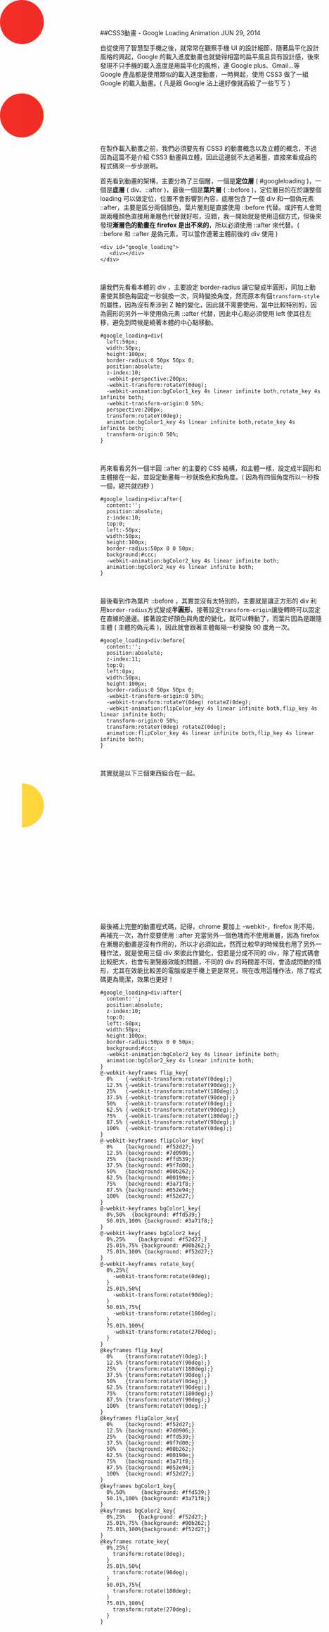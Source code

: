<!-- @@master  = ../../_layout.html-->

<!-- @@block  =  jsBottom-->

<include src="../../_articles-js.html"></include>

<!-- @@close-->

<!-- @@block  =  css-->

<include src="../../_articles-css.html"></include>

<style>
#google_loading {
width:100px;
height:100px;
}
#google_loading1 {
width:100px;
height:100px;
}
#google_loading2 {
width:100px;
height:100px;
}
#google_loading3 {
width:100px;
height:100px;
}
#google_loading1>div {
left:50px;
width:50px;
height:100px;
border-radius:0 50px 50px 0;
position:absolute;
z-index:10;
-webkit-perspective:200px;
-webkit-transform:rotateY(0deg);
-webkit-animation:bgColor1_key 4s linear infinite both, rotate_key 4s infinite both;
-webkit-transform-origin:0 50%;
perspective:200px;
transform:rotateY(0deg);
animation:bgColor1_key 4s linear infinite both, rotate_key 4s infinite both;
transform-origin:0 50%;
}
#google_loading1>div {
left:50px;
width:50px;
height:100px;
border-radius:0 50px 50px 0;
position:absolute;
z-index:10;
-webkit-perspective:200px;
-webkit-transform:rotateY(0deg);
-webkit-animation:bgColor1_key 4s linear infinite both, rotate_key 4s infinite both;
-webkit-transform-origin:0 50%;
perspective:200px;
transform:rotateY(0deg);
animation:bgColor1_key 4s linear infinite both, rotate_key 4s infinite both;
transform-origin:0 50%;
}
#google_loading2>div:before {
content:'';
position:absolute;
z-index:11;
top:0;
left:50px;
width:50px;
height:100px;
border-radius:0 50px 50px 0;
-webkit-transform-origin:0 50%;
-webkit-transform:rotateY(0deg) rotateZ(0deg);
-webkit-animation:flipColor_key 4s linear infinite both, flip_key 4s linear infinite both;
transform-origin:0 50%;
transform:rotateY(0deg) rotateZ(0deg);
animation:flipColor_key 4s linear infinite both, flip_key 4s linear infinite both;
}
#google_loading3>div:after {
content:'';
position:absolute;
z-index:10;
top:0;
left:0px;
width:50px;
height:100px;
border-radius:50px 0 0 50px;
background:#ccc;
-webkit-animation:bgColor2_key 4s linear infinite both;
animation:bgColor2_key 4s linear infinite both;
}
#google_loading>div {
left:50px;
width:50px;
height:100px;
border-radius:0 50px 50px 0;
position:absolute;
z-index:10;
-webkit-perspective:200px;
-webkit-transform:rotateY(0deg);
-webkit-animation:bgColor1_key 4s linear infinite both, rotate_key 4s infinite both;
-webkit-transform-origin:0 50%;
perspective:200px;
transform:rotateY(0deg);
animation:bgColor1_key 4s linear infinite both, rotate_key 4s infinite both;
transform-origin:0 50%;
}
#google_loading>div:before {
content:'';
position:absolute;
z-index:11;
top:0;
left:0px;
width:50px;
height:100px;
border-radius:0 50px 50px 0;
-webkit-transform-origin:0 50%;
-webkit-transform:rotateY(0deg) rotateZ(0deg);
-webkit-animation:flipColor_key 4s linear infinite both, flip_key 4s linear infinite both;
transform-origin:0 50%;
transform:rotateY(0deg) rotateZ(0deg);
animation:flipColor_key 4s linear infinite both, flip_key 4s linear infinite both;
}
#google_loading>div:after {
content:'';
position:absolute;
z-index:10;
top:0;
left:-50px;
width:50px;
height:100px;
border-radius:50px 0 0 50px;
background:#ccc;
-webkit-animation:bgColor2_key 4s linear infinite both;
animation:bgColor2_key 4s linear infinite both;
}
@-webkit-keyframes flip_key {
0% {
-webkit-transform:rotateY(0deg);
}
12.5% {
-webkit-transform:rotateY(90deg);
}
25% {
-webkit-transform:rotateY(180deg);
}
37.5% {
-webkit-transform:rotateY(90deg);
}
50% {
-webkit-transform:rotateY(0deg);
}
62.5% {
-webkit-transform:rotateY(90deg);
}
75% {
-webkit-transform:rotateY(180deg);
}
87.5% {
-webkit-transform:rotateY(90deg);
}
100% {
-webkit-transform:rotateY(0deg);
}
}
@-webkit-keyframes flipColor_key {
0% {
background: #f52d27;
}
12.5% {
background: #7d0906;
}
25% {
background: #ffd539;
}
37.5% {
background: #9f7d00;
}
50% {
background: #00b262;
}
62.5% {
background: #00190e;
}
75% {
background: #3a71f8;
}
87.5% {
background: #052e94;
}
100% {
background: #f52d27;
}
}
@-webkit-keyframes bgColor1_key {
0%, 50% {
background: #ffd539;
}
50.01%, 100% {
background: #3a71f8;
}
}
@-webkit-keyframes bgColor2_key {
0%, 25% {
background: #f52d27;
}
25.01%, 75% {
background: #00b262;
}
75.01%, 100% {
background: #f52d27;
}
}
@-webkit-keyframes rotate_key {
0%, 25% {
-webkit-transform:rotate(0deg);
}
25.01%, 50% {
-webkit-transform:rotate(90deg);
}
50.01%, 75% {
-webkit-transform:rotate(180deg);
}
75.01%, 100% {
-webkit-transform:rotate(270deg);
}
}
@keyframes flip_key {
0% {
transform:rotateY(0deg);
}
12.5% {
transform:rotateY(90deg);
}
25% {
transform:rotateY(180deg);
}
37.5% {
transform:rotateY(90deg);
}
50% {
transform:rotateY(0deg);
}
62.5% {
transform:rotateY(90deg);
}
75% {
transform:rotateY(180deg);
}
87.5% {
transform:rotateY(90deg);
}
100% {
transform:rotateY(0deg);
}
}
@keyframes flipColor_key {
0% {
background: #f52d27;
}
12.5% {
background: #7d0906;
}
25% {
background: #ffd539;
}
37.5% {
background: #9f7d00;
}
50% {
background: #00b262;
}
62.5% {
background: #00190e;
}
75% {
background: #3a71f8;
}
87.5% {
background: #052e94;
}
100% {
background: #f52d27;
}
}
@keyframes bgColor1_key {
0%, 50% {
background: #ffd539;
}
50.1%, 100% {
background: #3a71f8;
}
}
@keyframes bgColor2_key {
0%, 25% {
background: #f52d27;
}
25.01%, 75% {
background: #00b262;
}
75.01%, 100% {
background: #f52d27;
}
}
@keyframes rotate_key {
0%, 25% {
transform:rotate(0deg);
}
25.01%, 50% {
transform:rotate(90deg);
}
50.01%, 75% {
transform:rotate(180deg);
}
75.01%, 100% {
transform:rotate(270deg);
}
}
</style>

<!-- @@close-->

<!-- @@block  =  articles-social-->

<include src="../../_articles-social.html"></include>

<!-- @@close-->

<!-- @@block  =  articles-footer-->

<include src="../../_articles.html"></include>

<!-- @@close-->

<!-- @@block  =  meta-->

<meta name="keywords" content="CSS,CSS3,教學,animation,google,loading,網頁前端,oxxo,前端技術,css animation,css transition">

<meta property="article:published_time" content="2014-06-29T23:55:00+01:00">

<meta name="description" content="隨著扁平化設計風格的興起，Google 的載入進度動畫也就變得相當的扁平風且具有設計感，後來發現不只手機的載入進度是用扁平化的風格，連 Google plus、Gmail...等 Google 產品都是使用類似的載入進度動畫，一時興起，使用 CSS3 做了一組 Google 的載入動畫。">

<meta itemprop="name" content="CSS3動畫 - Google Loading Animation - OXXO.STUDIO">

<meta itemprop="image" content="http://www.oxxostudio.tw/img/articles/201406/20140629_1_01.gif">

<meta itemprop="description" content="隨著扁平化設計風格的興起，Google 的載入進度動畫也就變得相當的扁平風且具有設計感，後來發現不只手機的載入進度是用扁平化的風格，連 Google plus、Gmail...等 Google 產品都是使用類似的載入進度動畫，一時興起，使用 CSS3 做了一組 Google 的載入動畫。">

<meta property="og:title" content="CSS3動畫 - Google Loading Animation - OXXO.STUDIO">

<meta property="og:url" content="http://www.oxxostudio.tw/articles/201406/css-google-loading.html">

<meta property="og:image" content="http://www.oxxostudio.tw/img/articles/201406/20140629_1_01.gif">

<meta property="og:description" content="隨著扁平化設計風格的興起，Google 的載入進度動畫也就變得相當的扁平風且具有設計感，後來發現不只手機的載入進度是用扁平化的風格，連 Google plus、Gmail...等 Google 產品都是使用類似的載入進度動畫，一時興起，使用 CSS3 做了一組 Google 的載入動畫。">

<title>CSS3動畫 - Google Loading Animation - OXXO.STUDIO</title> 

<!-- @@close-->

<!-- @@block  =  articles-content-->

##CSS3動畫 - Google Loading Animation <span class="article-date" tag="css"><i></i>JUN 29, 2014</span>

自從使用了智慧型手機之後，就常常在觀察手機 UI 的設計細節，隨著扁平化設計風格的興起，Google 的載入進度動畫也就變得相當的扁平風且具有設計感，後來發現不只手機的載入進度是用扁平化的風格，連 Google plus、Gmail...等 Google 產品都是使用類似的載入進度動畫，一時興起，使用 CSS3 做了一組 Google 的載入動畫。( 凡是跟 Google 沾上邊好像就高級了一些ㄎㄎ )

<div id="google_loading">
<div></div>
</div>

在製作載入動畫之前，我們必須要先有 CSS3 的動畫概念以及立體的概念，不過因為這篇不是介紹 CSS3 動畫與立體，因此這邊就不太過著墨，直接來看成品的程式碼來一步步說明。

首先看到動畫的架構，主要分為了三個層，一個是**定位層** ( #googleloading )，一個是**底層** ( div、::after )，最後一個是**葉片層** ( ::before )，定位層目的在於讓整個 loading 可以做定位，位置不會影響到內容，底層包含了一個 div 和一個偽元素 ::after，主要是區分兩個顏色，葉片層則是直接使用 ::before 代替。或許有人會問說兩種顏色直接用漸層色代替就好啦，沒錯，我一開始就是使用這個方式，但後來發現**漸層色的動畫在 firefox 是出不來的**，所以必須使用 ::after 來代替。( ::before 和 ::after 是偽元素，可以當作連著主體前後的 div 使用 )

	<div id="google_loading">
	   <div></div>
	</div>

<br/>

讓我們先看看本體的 div ，主要設定 border-radius 讓它變成半圓形，同加上動畫使其顏色每固定一秒就換一次，同時變換角度，然而原本有個`transform-style`的屬性，因為沒有牽涉到 Z 軸的變化，因此就不需要使用，當中比較特別的，因為圓形的另外一半使用偽元素 ::after 代替，因此中心點必須使用 left 使其往左移，避免到時候是繞著本體的中心點移動。

	#google_loading>div{
	  left:50px;
	  width:50px;
	  height:100px;
	  border-radius:0 50px 50px 0;
	  position:absolute;
	  z-index:10;
	  -webkit-perspective:200px;
	  -webkit-transform:rotateY(0deg);
	  -webkit-animation:bgColor1_key 4s linear infinite both,rotate_key 4s infinite both;
	  -webkit-transform-origin:0 50%;
	  perspective:200px;
	  transform:rotateY(0deg);
	  animation:bgColor1_key 4s linear infinite both,rotate_key 4s infinite both;
	  transform-origin:0 50%;
	}

</br>

再來看看另外一個半圓 ::after 的主要的 CSS 結構，和主體一樣，設定成半圓形和主體接在一起，並設定動畫每一秒就換色和換角度。( 因為有四個角度所以一秒換一個，總共就四秒 )

	#google_loading>div:after{
	  content:'';
	  position:absolute;
	  z-index:10;
	  top:0;
	  left:-50px;
	  width:50px;
	  height:100px;
	  border-radius:50px 0 0 50px;
	  background:#ccc;
	  -webkit-animation:bgColor2_key 4s linear infinite both;
	  animation:bgColor2_key 4s linear infinite both;
	}

<br/>

最後看到作為葉片 ::before ，其實並沒有太特別的，主要就是讓正方形的 div 利用`border-radius`方式變成**半圓形**，接著設定`transform-origin`讓旋轉時可以固定在直線的邊邊。接著設定好顏色與角度的變化，就可以轉動了，而葉片因為是跟隨主體 ( 主體的偽元素 )，因此就會跟著主體每隔一秒變換 90 度角一次。

	#google_loading>div:before{
	  content:'';
	  position:absolute;
	  z-index:11;
	  top:0;
	  left:0px;
	  width:50px;
	  height:100px;
	  border-radius:0 50px 50px 0;
	  -webkit-transform-origin:0 50%;
	  -webkit-transform:rotateY(0deg) rotateZ(0deg);
	  -webkit-animation:flipColor_key 4s linear infinite both,flip_key 4s linear infinite both;
	  transform-origin:0 50%;
	  transform:rotateY(0deg) rotateZ(0deg);
	  animation:flipColor_key 4s linear infinite both,flip_key 4s linear infinite both;
	}

</br>

其實就是以下三個東西組合在一起。

<div id="google_loading1">
<div></div>
</div>
<div id="google_loading3">
<div></div>
</div>
<div id="google_loading2">
<div></div>
</div>

最後補上完整的動畫程式碼，記得，chrome 要加上 -webkit-，firefox 則不用，再補充一次，為什麼要使用 ::after 充當另外一個色塊而不使用漸層，因為 firefox 在漸層的動畫是沒有作用的，所以才必須如此，然而比較早的時候我也用了另外一種作法，就是使用三個 div 來彼此作變化，但若是分成不同的 div，除了程式碼會比較肥大，也會有瀏覽器效能的問題，不同的 div 的時間差不同，會造成閃動的情形，尤其在效能比較差的電腦或是手機上更是常見，現在改用這種作法，除了程式碼更為簡潔，效果也更好！

	#google_loading>div:after{
	  content:'';
	  position:absolute;
	  z-index:10;
	  top:0;
	  left:-50px;
	  width:50px;
	  height:100px;
	  border-radius:50px 0 0 50px;
	  background:#ccc;
	  -webkit-animation:bgColor2_key 4s linear infinite both;
	  animation:bgColor2_key 4s linear infinite both;
	}
	@-webkit-keyframes flip_key{
	  0%    {-webkit-transform:rotateY(0deg);}
	  12.5% {-webkit-transform:rotateY(90deg);}
	  25%   {-webkit-transform:rotateY(180deg);}
	  37.5% {-webkit-transform:rotateY(90deg);}
	  50%   {-webkit-transform:rotateY(0deg);}
	  62.5% {-webkit-transform:rotateY(90deg);}
	  75%   {-webkit-transform:rotateY(180deg);}
	  87.5% {-webkit-transform:rotateY(90deg);}
	  100%  {-webkit-transform:rotateY(0deg);}
	}
	@-webkit-keyframes flipColor_key{
	  0%    {background: #f52d27;}
	  12.5% {background: #7d0906;}
	  25%   {background: #ffd539;}
	  37.5% {background: #9f7d00;}
	  50%   {background: #00b262;}
	  62.5% {background: #00190e;}
	  75%   {background: #3a71f8;}
	  87.5% {background: #052e94;}
	  100%  {background: #f52d27;}
	}
	@-webkit-keyframes bgColor1_key{
	  0%,50%  {background: #ffd539;}
	  50.01%,100% {background: #3a71f8;}
	}
	@-webkit-keyframes bgColor2_key{
	  0%,25%    {background: #f52d27;}
	  25.01%,75% {background: #00b262;}
	  75.01%,100% {background: #f52d27;}
	}
	@-webkit-keyframes rotate_key{
	  0%,25%{
	    -webkit-transform:rotate(0deg);
	  }
	  25.01%,50%{
	    -webkit-transform:rotate(90deg);
	  }
	  50.01%,75%{
	    -webkit-transform:rotate(180deg);
	  }
	  75.01%,100%{
	    -webkit-transform:rotate(270deg);
	  }
	}
	@keyframes flip_key{
	  0%    {transform:rotateY(0deg);}
	  12.5% {transform:rotateY(90deg);}
	  25%   {transform:rotateY(180deg);}
	  37.5% {transform:rotateY(90deg);}
	  50%   {transform:rotateY(0deg);}
	  62.5% {transform:rotateY(90deg);}
	  75%   {transform:rotateY(180deg);}
	  87.5% {transform:rotateY(90deg);}
	  100%  {transform:rotateY(0deg);}
	}
	@keyframes flipColor_key{
	  0%    {background: #f52d27;}
	  12.5% {background: #7d0906;}
	  25%   {background: #ffd539;}
	  37.5% {background: #9f7d00;}
	  50%   {background: #00b262;}
	  62.5% {background: #00190e;}
	  75%   {background: #3a71f8;}
	  87.5% {background: #052e94;}
	  100%  {background: #f52d27;}
	}
	@keyframes bgColor1_key{
	  0%,50%     {background: #ffd539;}
	  50.1%,100% {background: #3a71f8;}
	}
	@keyframes bgColor2_key{
	  0%,25%    {background: #f52d27;}
	  25.01%,75% {background: #00b262;}
	  75.01%,100%{background: #f52d27;}
	}
	@keyframes rotate_key{
	  0%,25%{
	    transform:rotate(0deg);
	  }
	  25.01%,50%{
	    transform:rotate(90deg);
	  }
	  50.01%,75%{
	    transform:rotate(180deg);
	  }
	  75.01%,100%{
	    transform:rotate(270deg);
	  }
	}

<br/>

<!-- @@close-->